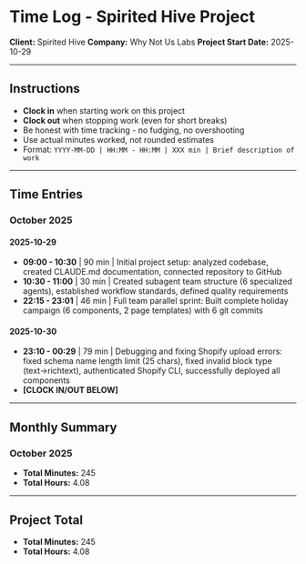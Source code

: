# Time Log - Spirited Hive Project

**Client:** Spirited Hive
**Company:** Why Not Us Labs
**Project Start Date:** 2025-10-29

---

## Instructions

- **Clock in** when starting work on this project
- **Clock out** when stopping work (even for short breaks)
- Be honest with time tracking - no fudging, no overshooting
- Use actual minutes worked, not rounded estimates
- Format: `YYYY-MM-DD | HH:MM - HH:MM | XXX min | Brief description of work`

---

## Time Entries

### October 2025

#### 2025-10-29
- **09:00 - 10:30** | 90 min | Initial project setup: analyzed codebase, created CLAUDE.md documentation, connected repository to GitHub
- **10:30 - 11:00** | 30 min | Created subagent team structure (6 specialized agents), established workflow standards, defined quality requirements
- **22:15 - 23:01** | 46 min | Full team parallel sprint: Built complete holiday campaign (6 components, 2 page templates) with 6 git commits

#### 2025-10-30
- **23:10 - 00:29** | 79 min | Debugging and fixing Shopify upload errors: fixed schema name length limit (25 chars), fixed invalid block type (text→richtext), authenticated Shopify CLI, successfully deployed all components
- **[CLOCK IN/OUT BELOW]**

---

## Monthly Summary

### October 2025
- **Total Minutes:** 245
- **Total Hours:** 4.08

---

## Project Total
- **Total Minutes:** 245
- **Total Hours:** 4.08
